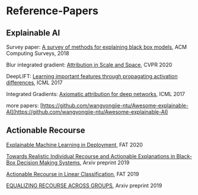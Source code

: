 # Reference-Papers

## Explainable AI

Survey paper: [A survey of methods for explaining black box models](http://arxiv.org/abs/1802.01933), ACM Computing Surveys, 2018

Blur integrated gradient: [Attribution in Scale and Space](https://arxiv.org/pdf/2004.03383.pdf), CVPR 2020 

DeepLIFT: [Learning important features through propagating activation differences](http://arxiv.org/abs/1704.02685), ICML 2017

Integrated Gradients: [Axiomatic attribution for deep networks](http://arxiv.org/abs/1703.01365), ICML 2017

more papers: [https://github.com/wangyongjie-ntu/Awesome-explainable-AI](https://github.com/wangyongjie-ntu/Awesome-explainable-AI)

## Actionable Recourse

[Explainable Machine Learning in Deployment](https://dl.acm.org/doi/pdf/10.1145/3351095.3375624), FAT 2020

[Towards Realistic Individual Recourse and Actionable Explanations in Black-Box Decision Making Systems](https://arxiv.org/pdf/1907.09615.pdf), Arxiv preprint 2019

[Actionable Recourse in Linear Classification](https://dl.acm.org/doi/pdf/10.1145/3287560.3287566), FAT 2019

[EQUALIZING RECOURSE ACROSS GROUPS](https://arxiv.org/abs/1909.03166),  Arxiv preprint 2019



